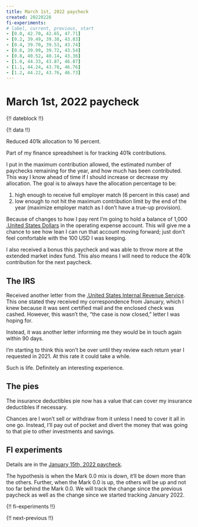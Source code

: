 ```yaml
---
title: March 1st, 2022 paycheck
created: 20220228
fi-experiments:
# label, current, previous, start
- [0.0, 42.70, 42.65, 47.71]
- [0.2, 39.49, 39.38, 43.83]
- [0.4, 39.70, 39.53, 43.74]
- [0.6, 39.99, 39.72, 43.54]
- [0.8, 40.52, 40.14, 43.36]
- [1.0, 44.33, 43.87, 46.87]
- [1.1, 44.24, 43.78, 46.76]
- [1.2, 44.22, 43.76, 46.73]
---
```


# March 1st, 2022 paycheck

{!! dateblock !!}

{!! data !!}

Reduced 401k allocation to 16 percent.

Part of my finance spreadsheet is for tracking 401k contributions.

I put in the maximum contribution allowed, the estimated number of paychecks remaining for the year, and how much has been contributed. This way I know ahead of time if I should increase or decrease my allocation. The goal is to always have the allocation percentage to be:

1. high enough to receive full employer match (6 percent in this case) and
2. low enough to not hit the maximum contribution limit by the end of the year (maximize employer match as I don’t have a true-up provision).

Because of changes to how I pay rent I’m going to hold a balance of 1,000 [.United States Dollars](USD) in the operating expense account. This will give me a chance to see how lean I can run that account moving forward; just don’t feel comfortable with the 100 USD I was keeping.

I also received a bonus this paycheck and was able to throw more at the extended market index fund. This also means I will need to reduce the 401k contribution for the next paycheck.

## The IRS

Received another letter from the [.United States Internal Revenue Service](IRS). This one stated they received my correspondence from January, which I knew because it was sent certified mail and the enclosed check was cashed. However, this wasn’t the, “the case is now closed,” letter I was hoping for.

Instead, it was another letter informing me they would be in touch again within 90 days.

I’m starting to think this won’t be over until they review each return year I requested in 2021. At this rate it could take a while.

Such is life. Definitely an interesting experience.

## The pies

The insurance deductibles pie now has a value that can cover my insurance deductibles if necessary.

Chances are I won’t sell or withdraw from it unless I need to cover it all in one go. Instead, I’ll pay out of pocket and divert the money that was going to that pie to other investments and savings.

## FI experiments

Details are in the [January 15th, 2022 paycheck](https://joshbruce.com/finances/building-wealth-paycheck-to-paycheck/20220115/#fi-experiments).

The hypothesis is when the Mark 0.0 mix is down, it‘ll be down more than the others. Further, when the Mark 0.0 is up, the others will be up and not too far behind the Mark 0.0. We will track the change since the previous paycheck as well as the change since we started tracking January 2022.

{!! fi-experiments !!}

{!! next-previous !!}
